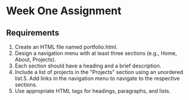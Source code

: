 # Week One Assignment
## Requirements
1. Create an HTML file named portfolio.html.
2. Design a navigation menu with at least three sections (e.g., Home, About, Projects).
3. Each section should have a heading and a brief description.
4. Include a list of projects in the "Projects" section using an unordered list.5. Add links in the navigation menu to navigate to the respective sections.
6. Use appropriate HTML tags for headings, paragraphs, and lists.
